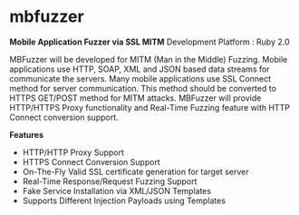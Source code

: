 mbfuzzer
========

<b>Mobile Application Fuzzer via SSL MITM</b>
Development Platform : Ruby 2.0

MBFuzzer will be developed for MITM (Man in the Middle) Fuzzing. Mobile applications use HTTP, SOAP, XML and JSON based data streams for communicate the servers. Many mobile applications use SSL Connect method for server communication. This method should be converted to HTTPS GET/POST method for MITM attacks. MBFuzzer will provide HTTP/HTTPS Proxy functionality and Real-Time Fuzzing feature with HTTP Connect conversion support. 

<b>Features</b>
* HTTP/HTTP Proxy Support
* HTTPS Connect Conversion Support
* On-The-Fly Valid SSL certificate generation for target server
* Real-Time Response/Request Fuzzing Support
* Fake Service Installation via XML/JSON Templates
* Supports Different Injection Payloads using Templates

